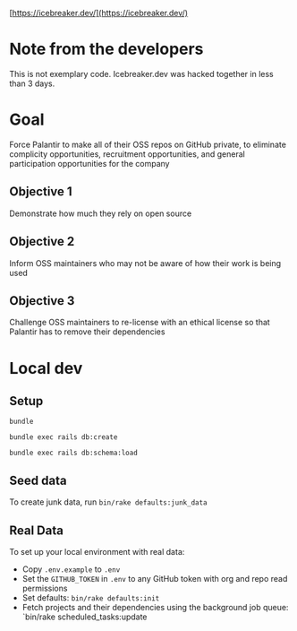 [https://icebreaker.dev/](https://icebreaker.dev/)

# Note from the developers

This is not exemplary code. Icebreaker.dev was hacked together in less than 3 days.

# Goal

Force Palantir to make all of their OSS repos on GitHub private, to eliminate complicity opportunities, recruitment opportunities, and general participation opportunities for the company

## Objective 1

Demonstrate how much they rely on open source

## Objective 2

Inform OSS maintainers who may not be aware of how their work is being used

## Objective 3

Challenge OSS maintainers to re-license with an ethical license so that Palantir has to remove their dependencies

# Local dev

## Setup

`bundle`

`bundle exec rails db:create`

`bundle exec rails db:schema:load`

## Seed data

To create junk data, run `bin/rake defaults:junk_data`

## Real Data

To set up your local environment with real data:

- Copy `.env.example` to `.env`
- Set the `GITHUB_TOKEN` in `.env` to any GitHub token with org and repo read permissions
- Set defaults: `bin/rake defaults:init`
- Fetch projects and their dependencies using the background job queue: `bin/rake scheduled_tasks:update
